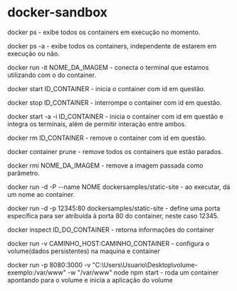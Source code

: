 # docker-sandbox

docker ps - exibe todos os containers em execução no momento.

docker ps -a - exibe todos os containers, independente de estarem em execução ou não.

docker run -it NOME_DA_IMAGEM - conecta o terminal que estamos utilizando com o do container.

docker start ID_CONTAINER - inicia o container com id em questão.

docker stop ID_CONTAINER - interrompe o container com id em questão.

docker start -a -i ID_CONTAINER - inicia o container com id em questão e integra os terminais, além de permitir interação entre ambos.

docker rm ID_CONTAINER - remove o container com id em questão.

docker container prune - remove todos os containers que estão parados.

docker rmi NOME_DA_IMAGEM - remove a imagem passada como parâmetro.

docker run -d -P --name NOME dockersamples/static-site - ao executar, dá um nome ao container.

docker run -d -p 12345:80 dockersamples/static-site - define uma porta específica para ser atribuída à porta 80 do container, neste caso 12345.

docker inspect ID_DO_CONTAINER - retorna informações do container

docker run -v CAMINHO_HOST:CAMINHO_CONTAINER - configura o volume(dados persistentes) na maquina e container

docker run -p 8080:3000 -v "C:\Users\Usuario\Desktop\volume-exemplo:/var/www" -w "/var/www" node npm start - roda um container apontando para o volume e inicia a aplicação do volume
